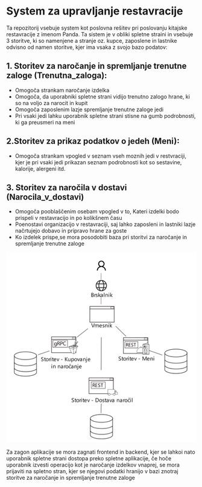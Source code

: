 
# System za upravljanje restavracije


Ta repozitorij vsebuje system kot poslovna rešitev pri poslovanju kitajske restavracije z imenom Panda. Ta sistem je v obliki spletne straini in vsebuje 3 storitve, ki so namenjene a stranje oz. kupce, zaposlene in lastnike odvisno od namen storitve, kjer ima vsaka z svojo bazo podatov:


## 1.  Storitev za naročanje in spremljanje trenutne zaloge (Trenutna_zaloga):
   - Omogoča strankam naročanje izdelka 
   - Omogoča, da uporabniki spletne strani vidijo trenutno zalogo hrane, ki so na voljo za narocit in kupit
   - Omogoča zaposlenim lazje spremljanje trenutne zaloge jedi
   - Pri vsaki jedi lahku uporabnik spletne strani stisne na gumb podrobnosti, ki ga preusmeri na meni


## 2.Storitev za prikaz podatkov o jedeh (Meni):

  - Omogoča strankam vpogled v seznam vseh moznih jedi v restvraciji, kjer je pri vsaki jedi prikazan seznam podrobnosti kot so sestavine, kalorije, alergeni itd.

 
## 3. Storitev za naročila v dostavi (Narocila_v_dostavi)

   - Omogoča pooblaščenim osebam vpogled v to, Kateri izdelki bodo prispeli v restavracijo in po kolikšnem času
   - Poenostavi organizacijo v restavraciji, saj lahko zaposleni in lastniki lazje načrtujejo dobavo in pripravo hrane za goste
   - Ko izdelek prispe,se mora posodobiti baza pri storitvi za naročanje in spremljanje trenutne zaloge

   ![image info](./architecture.png)

   Za zagon aplikacije se mora zagnati frontend in backend, kjer se lahkoi nato uporabnik  spletne strani dostopa preko spletne aplikacije, če hoče uporabnik izvesti operacijo kot je naročanje izdelkov vnaprej, se mora prijaviti na  spletno stran, kjer se njegovi podatki hranijo v bazi znotraj storitve za naročanje in spremljanje trenutne zaloge





  